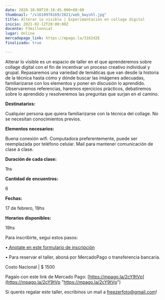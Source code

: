 ```yaml
---
date: 2020-10-08T19:18:45.000+00:00
thumbnail: "/v1610978169/2021/web_bwyshl.jpg"
title: Alterar lo visible | Experimentación en collage digital
inicio: 2021-02-12T20:00:00Z
docente: F3millennial
lugar: Online
mercadopago_link: https://mpago.la/3162d2E
finalizado: true

---
```

Alterar lo visible es un espacio de taller en el que aprenderemos sobre collage digital con el fin de incentivar un proceso creativo individual y grupal. Repasaremos una variedad de temáticas que van desde la historia de la técnica hasta cómo y dónde buscar las imágenes adecuadas, familiarizarse con los elementos y poner en discusión lo aprendido. Observaremos referencias, haremos ejercicios prácticos, debatiremos sobre lo aprendido y resolveremos las preguntas que surjan en el camino.

**Destinatarixs:**

Cualquier persona que quiera familiarizarse con la técnica del collage. No se necesitan conocimientos previos.

**Elementos necesarios:**

Buena conexión wifi. Computadora preferentemente, puede ser reemplazada por teléfono celular. Mail para mantener comunicación de clase a clase.

**Duración de cada clase:**

1hs

**Cantidad de encuentros:**

6

**Fechas:**

17 de febrero, 19hs

**Horarios disponibles:**

19hs

Para inscribirte, seguí estos pasos:

•[ Anotate en este formulario de inscripción  ](https://docs.google.com/forms/d/1KLf04AcBp-KSN4gPn-HKld3rDLRAAXoTJAo0TgpdbbA/edit)

• Para reservar el taller, aboná por MercadoPago o transferencia bancaria.

Costo Nacional | $ 1500

Pagalo con este link de Mercado Pago: [https://mpago.la/2cY9tVp](https://mpago.la/2cY9tVp "https://mpago.la/2cY9tVp")

Si querés regalar este taller, escribinos un mail a freezerfoto@gmail.com!